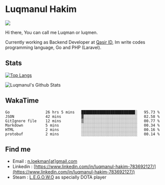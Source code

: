 
# Luqmanul Hakim

![](https://komarev.com/ghpvc/?username=luqman-v1)

Hi there, You can call me Luqman or luqmen.

Currently working as Backend Developer at [Qasir ID](https://qasir.id), Im write codes programming language, Go and PHP (Laravel).
## Stats

[![Top Langs](https://github-readme-stats.vercel.app/api/top-langs/?username=luqman-v1&layout=compact)](https://github.com/anuraghazra/github-readme-stats)

![Luqmanul's Github Stats](https://github-readme-stats.vercel.app/api?username=luqman-v1&show_icons=true)


## WakaTime 

<!--START_SECTION:waka-->

```text
Go                26 hrs 5 mins   ████████████████████████░   95.73 %
JSON              42 mins         ▓░░░░░░░░░░░░░░░░░░░░░░░░   02.58 %
GitIgnore file    12 mins         ▒░░░░░░░░░░░░░░░░░░░░░░░░   00.77 %
Markdown          5 mins          ░░░░░░░░░░░░░░░░░░░░░░░░░   00.34 %
HTML              2 mins          ░░░░░░░░░░░░░░░░░░░░░░░░░   00.16 %
protobuf          2 mins          ░░░░░░░░░░░░░░░░░░░░░░░░░   00.14 %
```

<!--END_SECTION:waka-->


## Find me 

- Email : [n.loekman[at]gmail.com](mailto:n.loekman@gmail.com)
- Linkedin : [https://www.linkedin.com/in/luqmanul-hakim-783692127/](https://www.linkedin.com/in/luqmanul-hakim-783692127/)
- Steam : [L.E.G.O.W.O](https://steamcommunity.com/id/fuukmans) as specially DOTA player


